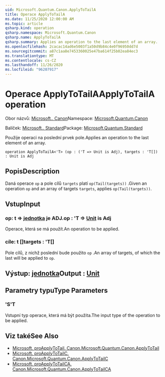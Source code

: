 ```yaml
---
uid: Microsoft.Quantum.Canon.ApplyToTailA
title: Operace ApplyToTailA
ms.date: 11/25/2020 12:00:00 AM
ms.topic: article
qsharp.kind: operation
qsharp.namespace: Microsoft.Quantum.Canon
qsharp.name: ApplyToTailA
qsharp.summary: Applies an operation to the last element of an array.
ms.openlocfilehash: 2cacac14ad6e5003f1a50d9b84c4e0f96950dd7d
ms.sourcegitcommit: a87c1aa8e7453360025e47ba614f25b02ea84ec3
ms.translationtype: MT
ms.contentlocale: cs-CZ
ms.lasthandoff: 11/26/2020
ms.locfileid: "96207917"
---
```

# <a name="applytotaila-operation"></a><span data-ttu-id="b8602-102">Operace ApplyToTailA</span><span class="sxs-lookup"><span data-stu-id="b8602-102">ApplyToTailA operation</span></span>

<span data-ttu-id="b8602-103">Obor názvů: [Microsoft.. Canon](xref:Microsoft.Quantum.Canon)</span><span class="sxs-lookup"><span data-stu-id="b8602-103">Namespace: [Microsoft.Quantum.Canon](xref:Microsoft.Quantum.Canon)</span></span>

<span data-ttu-id="b8602-104">Balíček: [Microsoft.. Standard](https://nuget.org/packages/Microsoft.Quantum.Standard)</span><span class="sxs-lookup"><span data-stu-id="b8602-104">Package: [Microsoft.Quantum.Standard](https://nuget.org/packages/Microsoft.Quantum.Standard)</span></span>


<span data-ttu-id="b8602-105">Použije operaci na poslední prvek pole.</span><span class="sxs-lookup"><span data-stu-id="b8602-105">Applies an operation to the last element of an array.</span></span>

```qsharp
operation ApplyToTailA<'T> (op : ('T => Unit is Adj), targets : 'T[]) : Unit is Adj
```


## <a name="description"></a><span data-ttu-id="b8602-106">Popis</span><span class="sxs-lookup"><span data-stu-id="b8602-106">Description</span></span>

<span data-ttu-id="b8602-107">Daná operace `op` a pole cílů `targets` platí `op(Tail(targets))` .</span><span class="sxs-lookup"><span data-stu-id="b8602-107">Given an operation `op` and an array of targets `targets`, applies `op(Tail(targets))`.</span></span>

## <a name="input"></a><span data-ttu-id="b8602-108">Vstup</span><span class="sxs-lookup"><span data-stu-id="b8602-108">Input</span></span>

### <a name="op--t--unit--is-adj"></a><span data-ttu-id="b8602-109">op: t => [jednotka](xref:microsoft.quantum.lang-ref.unit)  je ADJ.</span><span class="sxs-lookup"><span data-stu-id="b8602-109">op : 'T => [Unit](xref:microsoft.quantum.lang-ref.unit)  is Adj</span></span>

<span data-ttu-id="b8602-110">Operace, která se má použít.</span><span class="sxs-lookup"><span data-stu-id="b8602-110">An operation to be applied.</span></span>


### <a name="targets--t"></a><span data-ttu-id="b8602-111">cíle: t []</span><span class="sxs-lookup"><span data-stu-id="b8602-111">targets : 'T[]</span></span>

<span data-ttu-id="b8602-112">Pole cílů, z nichž poslední bude použito `op` .</span><span class="sxs-lookup"><span data-stu-id="b8602-112">An array of targets, of which the last will be applied to `op`.</span></span>



## <a name="output--unit"></a><span data-ttu-id="b8602-113">Výstup: [jednotka](xref:microsoft.quantum.lang-ref.unit)</span><span class="sxs-lookup"><span data-stu-id="b8602-113">Output : [Unit](xref:microsoft.quantum.lang-ref.unit)</span></span>



## <a name="type-parameters"></a><span data-ttu-id="b8602-114">Parametry typu</span><span class="sxs-lookup"><span data-stu-id="b8602-114">Type Parameters</span></span>

### <a name="t"></a><span data-ttu-id="b8602-115">'S</span><span class="sxs-lookup"><span data-stu-id="b8602-115">'T</span></span>

<span data-ttu-id="b8602-116">Vstupní typ operace, která má být použita.</span><span class="sxs-lookup"><span data-stu-id="b8602-116">The input type of the operation to be applied.</span></span>

## <a name="see-also"></a><span data-ttu-id="b8602-117">Viz také</span><span class="sxs-lookup"><span data-stu-id="b8602-117">See Also</span></span>

- [<span data-ttu-id="b8602-118">Microsoft. proApplyToTail. Canon.</span><span class="sxs-lookup"><span data-stu-id="b8602-118">Microsoft.Quantum.Canon.ApplyToTail</span></span>](xref:Microsoft.Quantum.Canon.ApplyToTail)
- [<span data-ttu-id="b8602-119">Microsoft. proApplyToTailC. Canon.</span><span class="sxs-lookup"><span data-stu-id="b8602-119">Microsoft.Quantum.Canon.ApplyToTailC</span></span>](xref:Microsoft.Quantum.Canon.ApplyToTailC)
- [<span data-ttu-id="b8602-120">Microsoft. proApplyToTailCA. Canon.</span><span class="sxs-lookup"><span data-stu-id="b8602-120">Microsoft.Quantum.Canon.ApplyToTailCA</span></span>](xref:Microsoft.Quantum.Canon.ApplyToTailCA)